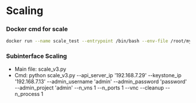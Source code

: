 # Scaling

### Docker cmd for scale
```sh
docker run --name scale_test --entrypoint /bin/bash --env-file /root/my_scaling/tools/env_file -v /root/contrail_test_input.yaml:/contrail-test/contrail_test_input.yaml -v /root/my_scaling:/root/my_scaling -v /etc/contrail:/etc/contrail -v /root/.ssh:/root/.ssh --network=host -it bng-artifactory.juniper.net/contrail-nightly/contrail-test-test:2011.102
```

### Subinterface Scaling
* Main file: scale_v3.py
* Cmd: python scale_v3.py --api_server_ip '192.168.7.29' --keystone_ip '192.168.7.13' --admin_username 'admin' --admin_password 'password' --admin_project 'admin' --n_vns 1 --n_ports 1  --vnc --cleanup --n_process 1